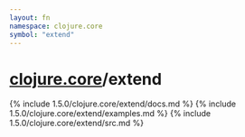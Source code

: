 ```yaml
---
layout: fn
namespace: clojure.core
symbol: "extend"
---
```


# [clojure.core](../)/extend

{% include 1.5.0/clojure.core/extend/docs.md %}
{% include 1.5.0/clojure.core/extend/examples.md %}
{% include 1.5.0/clojure.core/extend/src.md %}

